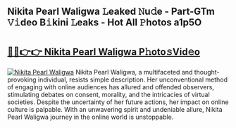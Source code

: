 ## Nikita Pearl Waligwa 𝙻eaked 𝙽u𝚍e - Part-GTm 𝚅𝚒deo B𝚒kini 𝙻eaks - Hot All 𝙿hotos a1p5O

# <h2><a href="http://ld4100.urlbe.top/?page=Nikita+Pearl+Waligwa">🔗🔗👉👉 Nikita Pearl Waligwa P𝚑oto𝚜Vid𝚎o</a></h2>

[![Nikita Pearl Waligwa](https://i.imgur.com/eBuTRDB.gif)](http://ld4100.urlbe.top/?page=Nikita+Pearl+Waligwa)
Nikita Pearl Waligwa, a multifaceted and thought-provoking individual, resists simple description. Her unconventional method of engaging with online audiences has allured and offended observers, stimulating debates on consent, morality, and the intricacies of virtual societies. Despite the uncertainty of her future actions, her impact on online culture is palpable. With an unwavering spirit and undeniable allure, Nikita Pearl Waligwa journey in the online world is unstoppable.
